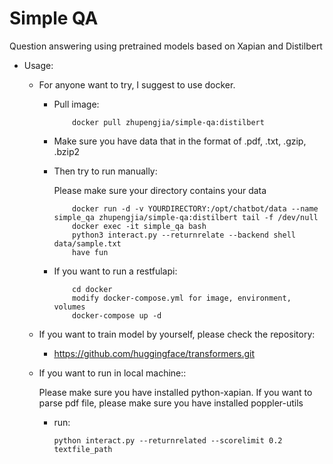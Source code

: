 # Simple QA

Question answering using pretrained models based on Xapian and Distilbert

* Usage:

    - For anyone want to try, I suggest to use docker.
        - Pull image:
            
            ```shell
                docker pull zhupengjia/simple-qa:distilbert
            ```

        - Make sure you have data that in the format of .pdf, .txt, .gzip, .bzip2

        - Then try to run manually:
            
            Please make sure your directory contains your data

            ```shell
                docker run -d -v YOURDIRECTORY:/opt/chatbot/data --name simple_qa zhupengjia/simple-qa:distilbert tail -f /dev/null
                docker exec -it simple_qa bash
                python3 interact.py --returnrelate --backend shell data/sample.txt
                have fun
            ```

        - If you want to run a restfulapi:
            
            ```shell
                cd docker
                modify docker-compose.yml for image, environment, volumes
                docker-compose up -d
            ```

    - If you want to train model by yourself, please check the repository: 
        - https://github.com/huggingface/transformers.git

    - If you want to run in local machine::
        
        Please make sure you have installed python-xapian. If you want to parse pdf file, please make sure you have installed poppler-utils

        - run:

            ```shell
            python interact.py --returnrelated --scorelimit 0.2 textfile_path
            ```

